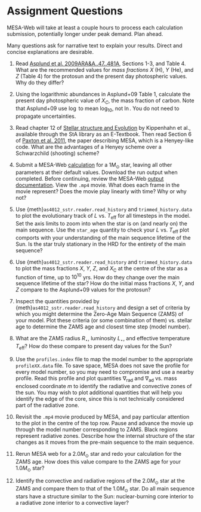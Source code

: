 # Assignment Questions

MESA-Web will take at least a couple hours to process each calculation submission, potentially longer under peak demand. Plan ahead.

Many questions ask for narrative text to explain your results. Direct and concise explanations are desirable.

1. Read [Asplund et al. 2009ARA&A..47..481A](https://ui.adsabs.harvard.edu/abs/2009ARA%26A..47..481A/abstract), Sections 1-3, and Table 4. What are the recommended values for *mass fractions* $X$ (H), $Y$ (He), and $Z$ (Table 4) for the protosun and the present day photospheric values. Why do they differ? 

2. Using the logarithmic abundances in Asplund+09 Table 1, calculate the present day photospheric value of $X_C$, the mass fraction of carbon. Note that Asplund+09 use $\log$ to mean $\log_{10}$, not $\ln$. You do not need to propagate uncertainties.

3. Read chapter 12 of [Stellar structure and Evolution](https://sta.rl.talis.com/link?url=https%3A%2F%2Fdoi-org.ezproxy.st-andrews.ac.uk%2F10.1007%2F978-3-642-30304-3&sig=fdcd1071b225a1cf90b44eda5279280c95987ab43c127ec62127524cf667c523) by Kippenhahn et al., available through the StA library as an E-Textbook. Then read Section 6 of [Paxton et al. 2011](https://ui.adsabs.harvard.edu/abs/2011ApJS..192....3P/abstract), the paper describing MESA, which is a Henyey-like code. What are the advantages of a Henyey scheme over a Schwarzchild (shooting) scheme? 

4. Submit a MESA-Web [calculation](http://user.astro.wisc.edu/~townsend/static.php?ref=mesa-web-submit) for a $1 M_\odot$ star, leaving all other parameters at their default values. Download the run output when completed. Before continuing, review the MESA-Web [output documentation](http://user.astro.wisc.edu/~townsend/static.php?ref=mesa-web-output). View the `.mp4` movie. What does each frame in the movie represent? Does the movie play linearly with time? Why or why not?

5. Use {meth}`as4012_sstr.reader.read_history` and `trimmed_history.data` to plot the evolutionary track of $L$ vs. $T_\mathrm{eff}$ for all timesteps in the model. Set the axis limits to zoom into when the star is on (and nearly on) the main sequence. Use the `star_age` quantity to check your $L$ vs. $T_\mathrm{eff}$ plot comports with your understanding of the main sequence lifetime of the Sun. Is the star truly stationary in the HRD for the entirety of the main sequence? 

6. Use {meth}`as4012_sstr.reader.read_history` and `trimmed_history.data` to plot the mass fractions $X$, $Y$, $Z$, and $X_\mathrm{C}$ at the centre of the star as a function of time, up to $10^{10}$ yrs. How do they change over the main sequence lifetime of the star? How do the initial mass fractions $X$, $Y$, and $Z$ compare to the Asplund+09 values for the protosun?
    
7.  Inspect the quantities provided by {meth}`as4012_sstr.reader.read_history` and design a set of criteria by which you might determine the Zero-Age Main Sequence (ZAMS) of your model. Plot these criteria (or some combination of them) vs. stellar age to determine the ZAMS age and closest time step (model number).

8. What are the ZAMS radius $R_\star$, luminosity $L_\star$, and effective temperature $T_\mathrm{eff}$? How do these compare to present day values for the Sun?

9. Use the `profiles.index` file to map the model number to the appropriate `profileXX.data` file. To save space, MESA does not save the profile for every model number, so you may need to compromise and use a nearby profile. Read this profile and plot quantities $\nabla_\mathrm{rad}$ and $\nabla_\mathrm{ad}$ vs. mass enclosed coordinate $m$ to identify the radiative and convective zones of the sun. You may wish to plot additional quantities that will help you identify the edge of the core, since this is not technically considered part of the radiative zone.

10. Revisit the `.mp4` movie produced by MESA, and pay particular attention to the plot in the centre of the top row. Pause and advance the movie up through the model number corresponding to ZAMS. Black regions represent radiative zones. Describe how the internal structure of the star changes as it moves from the pre-main sequence to the main sequence.

10. Rerun MESA web for a $2.0 M_\odot$ star and redo your calculation for the ZAMS age. How does this value compare to the ZAMS age for your $1.0 M_\odot$ star?

11. Identify the convective and radiative regions of the $2.0 M_\odot$ star at the ZAMS and compare them to that of the $1.0 M_\odot$ star. Do all main sequence stars have a structure similar to the Sun: nuclear-burning core interior to a radiative zone interior to a convective layer?